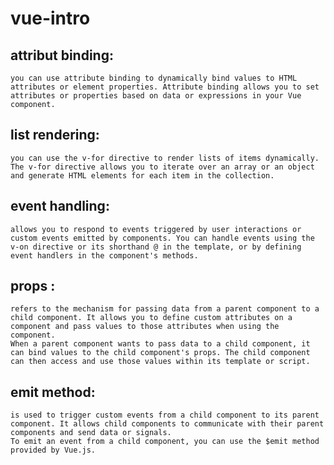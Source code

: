 # vue-intro
## attribut binding:
    you can use attribute binding to dynamically bind values to HTML attributes or element properties. Attribute binding allows you to set attributes or properties based on data or expressions in your Vue component.


## list rendering:
    you can use the v-for directive to render lists of items dynamically. The v-for directive allows you to iterate over an array or an object and generate HTML elements for each item in the collection.
## event handling:
    allows you to respond to events triggered by user interactions or custom events emitted by components. You can handle events using the v-on directive or its shorthand @ in the template, or by defining event handlers in the component's methods.


## props :
    refers to the mechanism for passing data from a parent component to a child component. It allows you to define custom attributes on a component and pass values to those attributes when using the component.
    When a parent component wants to pass data to a child component, it can bind values to the child component's props. The child component can then access and use those values within its template or script.

## emit method:
    is used to trigger custom events from a child component to its parent component. It allows child components to communicate with their parent components and send data or signals.
    To emit an event from a child component, you can use the $emit method provided by Vue.js.